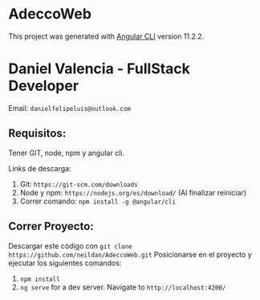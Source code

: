 # AdeccoWeb
This project was generated with [Angular CLI](https://github.com/angular/angular-cli) version 11.2.2.

# Daniel Valencia - FullStack Developer
Email: `danielfelipeluis@outlook.com`

## Requisitos:
Tener GIT, node, npm y angular cli.

Links de descarga:
1. Git: `https://git-scm.com/downloads`
2. Node y npm: `https://nodejs.org/es/download/` (Al finalizar reiniciar)
3. Correr comando: `npm install -g @angular/cli`

## Correr Proyecto:
Descargar este código con `git clone https://github.com/neildan/AdeccoWeb.git`
Posicionarse en el proyecto y ejecutar los siguientes comandos:
1. `npm install`
2. `ng serve` for a dev server. Navigate to `http://localhost:4200/`

